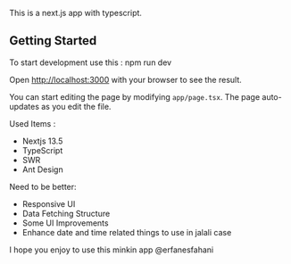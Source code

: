 This is a next.js app with typescript.

## Getting Started

To start development use this :
npm run dev

Open [http://localhost:3000](http://localhost:3000) with your browser to see the result.

You can start editing the page by modifying `app/page.tsx`. The page auto-updates as you edit the file.

Used Items :

* Nextjs 13.5
* TypeScript 
* SWR
* Ant Design

Need to be better:

* Responsive UI
* Data Fetching Structure
* Some UI Improvements
* Enhance date and time related things to use in jalali case

I hope you enjoy to use this minkin app 
@erfanesfahani
